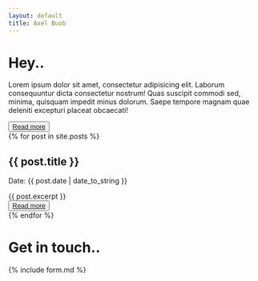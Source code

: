 ```yaml
---
layout: default
title: Axel Buob
---
```

<div class="container">
	<h1 class="txt-center">Hey..</h1>
	<p>Lorem ipsum dolor sit amet, consectetur adipisicing elit. Laborum consequuntur dicta consectetur nostrum! Quas suscipit commodi sed, minima, quisquam impedit minus dolorum. Saepe tempore magnam quae deleniti excepturi placeat obcaecati!</p>
	<button><a href="/about">Read more</a></button>
</div>

<div class="container flex column between wrap">
	{% for post in site.posts %}
	<article class="w30">
		<h2>{{ post.title }}</h2>
		<p>Date: {{ post.date | date_to_string }}</p>
		<div class="txt-justify">{{ post.excerpt }}</div>
		<button><a href="{{ post.url }}">Read more</a></button>
	</article>
	{% endfor %}
</div>


<div class="container">
	<h1 class="txt-center">Get in touch..</h1>
	<div>
		{% include form.md %}
	</div>
</div>
